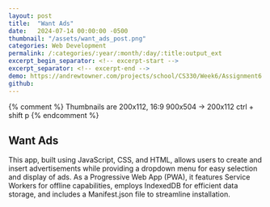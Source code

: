 ```yaml
---
layout: post
title:  "Want Ads"
date:   2024-07-14 00:00:00 -0500
thumbnail: "/assets/want_ads_post.png"
categories: Web Development
permalink: /:categories/:year/:month/:day/:title:output_ext
excerpt_begin_separator: <!-- excerpt-start -->
excerpt_separator: <!-- excerpt-end -->
demo: https://andrewtowner.com/projects/school/CS330/Week6/Assignment6
github:
---
```

{% comment %} 
    Thumbnails are 200x112, 16:9
    900x504 -> 200x112 ctrl + shift p
{% endcomment %}

## Want Ads
<!-- excerpt-start -->
This app, built using JavaScript, CSS, and HTML, allows users to create and insert advertisements while providing a dropdown menu for easy selection and display of ads. As a Progressive Web App (PWA), it features Service Workers for offline capabilities, employs IndexedDB for efficient data storage, and includes a Manifest.json file to streamline installation.<!-- excerpt-end -->
